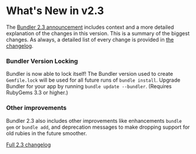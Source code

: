 # What's New in v2.3

The [Bundler 2.3 announcement](/blog/2022/01/23/bundler-v2-3.html)
includes context and a more detailed explanation of the changes in this version. This is a summary of the biggest changes. As always, a detailed list of every change is provided in
[the changelog](https://github.com/rubygems/rubygems/blob/3.3/bundler/CHANGELOG.md).

### Bundler Version Locking

Bundler is now able to lock itself! The Bundler version used to
create `Gemfile.lock` will be used for all future runs of
`bundle install`. Upgrade Bundler for your app by running
`bundle update --bundler`. (Requires RubyGems 3.3 or
higher.)

### Other improvements

Bundler 2.3 also includes other improvements like enhancements
`bundle gem` or `bundle add`, and deprecation
messages to make dropping support for old rubies in the future
smoother.

<a href="https://github.com/rubygems/rubygems/blob/3.3/bundler/CHANGELOG.md" class="btn btn-primary">Full 2.3 changelog</a>
